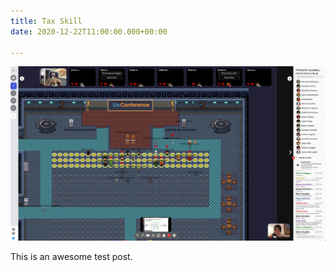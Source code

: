 ```yaml
---
title: Tax Skill
date: 2020-12-22T11:00:00.000+00:00

---
```

![](/uploads/gather.jpg)

This is an awesome test post.
